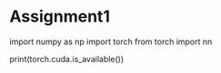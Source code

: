 # Assignment1

import numpy as np
import torch
from torch import nn

print(torch.cuda.is_available())


